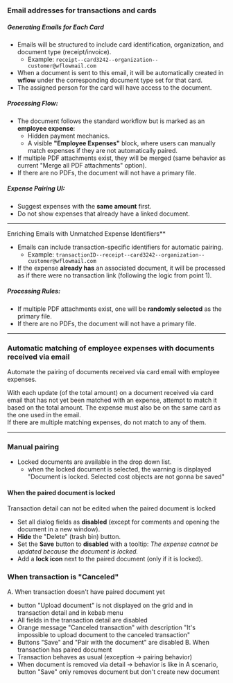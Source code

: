 

### Email addresses for transactions and cards
##### **Generating Emails for Each Card**

- Emails will be structured to include card identification, organization, and document type (receipt/invoice).
    - Example: `receipt--card3242--organization--customer@wflowmail.com`
- When a document is sent to this email, it will be automatically created in **wflow** under the corresponding document type set for that card.
- The assigned person for the card will have access to the document.

##### **Processing Flow:**

- The document follows the standard workflow but is marked as an **employee expense**:
    - Hidden payment mechanics.
    - A visible **"Employee Expenses"** block, where users can manually match expenses if they are not automatically paired.
- If multiple PDF attachments exist, they will be merged (same behavior as current "Merge all PDF attachments" option).
- If there are no PDFs, the document will not have a primary file.

##### **Expense Pairing UI:**

- Suggest expenses with the **same amount** first.
- Do not show expenses that already have a linked document.

---

   Enriching Emails with Unmatched Expense Identifiers**

- Emails can include transaction-specific identifiers for automatic pairing.
    - Example: `transactionID--receipt--card3242--organization--customer@wflowmail.com`
- If the expense **already has** an associated document, it will be processed as if there were no transaction link (following the logic from point 1).

##### **Processing Rules:**

- If multiple PDF attachments exist, one will be **randomly selected** as the primary file.
- If there are no PDFs, the document will not have a primary file.


---

### Automatic matching of employee expenses with documents received via email

Automate the pairing of documents received via card email with employee expenses.

With each update (of the total amount) on a document received via card email that has not yet been matched with an expense, attempt to match it based on the total amount. The expense must also be on the same card as the one used in the email.  
If there are multiple matching expenses, do not match to any of them.


---

### Manual pairing

* Locked documents are available in the drop down list.
	* when the locked document is selected, the warning is displayed "Document is locked. Selected cost objects are not gonna be saved"
#### When the paired document is locked

Transaction detail can not be edited when the paired document is locked

- Set all dialog fields as **disabled** (except for comments and opening the document in a new window).
- **Hide** the "Delete" (trash bin) button.
- Set the **Save** button to **disabled** with a tooltip: _The expense cannot be updated because the document is locked._
- Add a **lock icon** next to the paired document (only if it is locked).


### When transaction is "Canceled"

A. When transaction doesn't have paired document yet
* button "Upload document" is not displayed on the grid and in transaction detail and in kebab menu
* All fields in the transaction detail are disabled
* Orange message "Canceled transaction" with description "It's impossible to upload document to the canceled transaction"
* Buttons "Save" and "Pair with the document" are disabled
B. When transaction has paired document
* Transaction behaves as usual (exception -> pairing behavior)
* When document is removed via detail -> behavior is like in A scenario, button "Save" only removes document but don't create new document